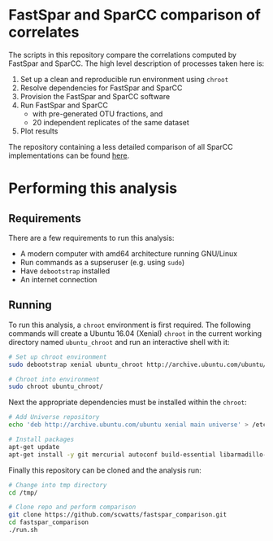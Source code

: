 # FastSpar and SparCC comparison of correlates
The scripts in this repository compare the correlations computed by FastSpar and SparCC. The high level description of processes taken here is:
1. Set up a clean and reproducible run environment using `chroot`
2. Resolve dependencies for FastSpar and SparCC
3. Provision the FastSpar and SparCC software
4. Run FastSpar and SparCC
    * with pre-generated OTU fractions, and
    * 20 independent replicates of the same dataset
5. Plot results

The repository containing a less detailed comparison of all SparCC implementations can be found [here](https://github.com/scwatts/sparcc_implementation_comparison).

# Performing this analysis
## Requirements
There are a few requirements to run this analysis:
* A modern computer with amd64 architecture running GNU/Linux
* Run commands as a supseruser (e.g. using `sudo`)
* Have `debootstrap` installed
* An internet connection

## Running
To run this analysis, a `chroot` environment is first required. The following commands will create a Ubuntu 16.04 (Xenial) `chroot` in the current working directory named `ubuntu_chroot` and run an interactive shell with it:
```bash
# Set up chroot environment
sudo debootstrap xenial ubuntu_chroot http://archive.ubuntu.com/ubuntu/

# Chroot into environment
sudo chroot ubuntu_chroot/
```

Next the appropriate dependencies must be installed within the `chroot`:
```bash
# Add Universe repository
echo 'deb http://archive.ubuntu.com/ubuntu xenial main universe' > /etc/apt/sources.list

# Install packages
apt-get update
apt-get install -y git mercurial autoconf build-essential libarmadillo-dev libgsl-dev libopenblas-dev python-numpy python-pandas python3-numpy r-base-core ca-certificates --no-install-recommends
```

Finally this repository can be cloned and the analysis run:
```bash
# Change into tmp directory
cd /tmp/

# Clone repo and perform comparison
git clone https://github.com/scwatts/fastspar_comparison.git
cd fastspar_comparison
./run.sh
```
